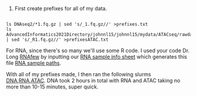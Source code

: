 1) First create prefixes for all of my data. 

```

ls DNAseq2/*1.fq.gz | sed 's/_1.fq.gz//' >prefixes.txt 
ls AdvancedInformatics2021Directory/johnnl15/johnnl15/mydata/ATACseq/rawdata/*R1.fq.gz | sed 's/_R1.fq.gz//' >prefixesATAC.txt 

```

For RNA, since there's so many we'll use some R code. I used your code Dr. Long [RNAfew](RNAfew.R) by inputting our [RNA sample info sheet](RNAseq384_SampleCoding.txt) which generates this file [RNA sample paths](shortRNAseq.names.txt). 

With all of my prefixes made, I then ran the following slurms [DNA](myDNAjob.sh),[RNA](myRNAjob.sh),[ATAC](myATACjob.sh). DNA took 2 hours in total with RNA and ATAC taking no more than 10-15 minutes, super quick. 
